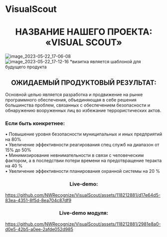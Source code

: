 # VisualScout
<h1 align=center>НАЗВАНИЕ НАШЕГО ПРОЕКТА: «VISUAL SCOUT» </h1>

![image_2023-05-22_17-06-08](https://github.com/NWRecognize/Lab3.5_Description/assets/118212881/5cd8ce9f-1da3-4774-9e22-6e3ad99ef012)  
![image_2023-05-22_17-12-16](https://github.com/NWRecognize/Lab3.5_Description/assets/118212881/2935438b-9b12-4e80-9b79-8caf097fc931)
*визитка является шаблоной для будущего продукта

<h2 align=center>ОЖИДАЕМЫЙ ПРОДУКТОВЫЙ РЕЗУЛЬТАТ: </h2>

Основной целью является разработка и продвижение на рынке программного обеспечения, объединяющая в себе решения большинства проблем, связанных с обеспечением безопасности и обнаружению вооруженных лиц во избежание террористических актов.

<h3>Если быть конкретнее:</h3>

•	Повышение уровня безопасности муниципальных и иных предприятий на 80% <br>
•	Увеличение эффективности реагирования спец служб на диапазон от 15% до 50% <br>
•	Минимизирование невнимательности в связи с человеческим фактором, а в последствии потери времени на предотвращение теракта на 40 % <br>
•	Увеличение эффективности планирования охранной системы на 20 % <br>

<h3 align="center">Live-demo:</h3>

https://github.com/NWRecognize/VisualScout/assets/118212881/d17e64d5-83ea-4351-8f5d-8ea704c87df9
<h3 align="center">Live-demo модуля:</h3>

https://github.com/NWRecognize/VisualScout/assets/118212881/2981e8a0-d0e5-42b5-a0ee-2afde052d985

